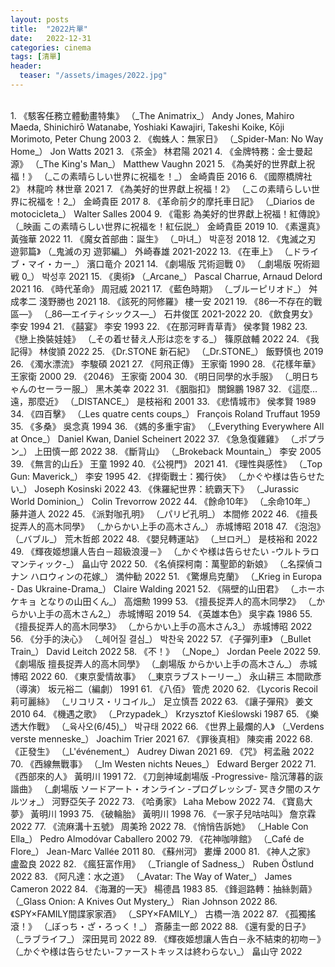```yaml
---
layout: posts
title:  "2022片單"
date:   2022-12-31
categories: cinema
tags: [清單]
header: 
  teaser: "/assets/images/2022.jpg"
---
```

<br>
1. 《駭客任務立體動畫特集》 （_The Animatrix_） Andy Jones, Mahiro Maeda, Shinichirō Watanabe, Yoshiaki Kawajiri, Takeshi Koike, Kōji Morimoto, Peter Chung 2003
2. 《蜘蛛人：無家日》 （_Spider-Man: No Way Home_） Jon Watts 2021
3. 《茶金》 林君陽 2021
4. 《金牌特務：金士曼起源》 （_The King's Man_） Matthew Vaughn 2021
5. 《為美好的世界獻上祝福！》 （_この素晴らしい世界に祝福を！_） 金崎貴臣 2016
6. 《國際橋牌社2》 林龍吟 林世章 2021
7. 《為美好的世界獻上祝福！2》 （_この素晴らしい世界に祝福を！2_） 金崎貴臣 2017
8. 《革命前夕的摩托車日記》 （_Diarios de motocicleta_） Walter Salles 2004
9. 《電影 為美好的世界獻上祝福！紅傳說》 （_映画 この素晴らしい世界に祝福を！紅伝説_） 金崎貴臣 2019
10. 《素還真》 黃強華 2022
11. 《魔女首部曲：誕生》 （_마녀_） 박훈정 2018
12. 《鬼滅之刃 遊郭篇》 （_鬼滅の刃 遊郭編_） 外崎春雄 2021-2022
13. 《在車上》 （_ドライブ・マイ・カー_） 濱口竜介 2021
14. 《劇場版 咒術迴戰 0》 （_劇場版 呪術廻戦 0_） 박성후 2021
15. 《奧術》 （_Arcane_） Pascal Charrue, Arnaud Delord 2021
16. 《時代革命》 周冠威 2021
17. 《藍色時期》 （_ブルーピリオド_） 舛成孝二 淺野勝也 2021
18. 《該死的阿修羅》 樓一安 2021
19. 《86—不存在的戰區—》 （_86―エイティシックス―_） 石井俊匡 2021-2022
20. 《飲食男女》 李安 1994
21. 《囍宴》 李安 1993
22. 《在那河畔青草青》 侯孝賢 1982
23. 《戀上換裝娃娃》 （_その着せ替え人形は恋をする_） 篠原啟輔 2022
24. 《我記得》 林俊頴 2022
25. 《Dr.STONE 新石紀》 （_Dr.STONE_） 飯野慎也 2019
26. 《濁水漂流》 李駿碩 2021
27. 《阿飛正傳》 王家衛 1990
28. 《花樣年華》 王家衛 2000
29. 《2046》 王家衛 2004
30. 《明日同學的水手服》 （_明日ちゃんのセーラー服_） 黑木美幸 2022
31. 《胭脂扣》 關錦鵬 1987
32. 《這麼…遠，那麼近》 （_DISTANCE_） 是枝裕和 2001
33. 《悲情城市》 侯孝賢 1989
34. 《四百擊》 （_Les quatre cents coups_） François Roland Truffaut 1959
35. 《多桑》 吳念真 1994
36. 《媽的多重宇宙》 （_Everything Everywhere All at Once_） Daniel Kwan, Daniel Scheinert 2022
37. 《急急復雞雞》 （_ポプラン_） 上田慎一郎 2022
38. 《斷背山》 （_Brokeback Mountain_） 李安 2005
39. 《無言的山丘》 王童 1992
40. 《公視門》 2021
41. 《理性與感性》 （_Top Gun: Maverick_） 李安 1995
42. 《捍衛戰士：獨行俠》 （_かぐや様は告らせたい_） Joseph Kosinski 2022
43. 《侏羅紀世界：統霸天下》 （_Jurassic World Dominion_） Colin Trevorrow 2022
44. 《餘命10年》 （_余命10年_） 藤井道人 2022
45. 《派對咖孔明》 （_パリピ孔明_） 本間修 2022
46. 《擅長捉弄人的高木同學》 （_からかい上手の高木さん_） 赤城博昭 2018
47. 《泡泡》 （_バブル_） 荒木哲郎 2022
48. 《嬰兒轉運站》 （_브ロ커_） 是枝裕和 2022
49. 《輝夜姬想讓人告白－超級浪漫－》 （_かぐや様は告らせたい -ウルトラロマンティック-_） 畠山守 2022
50. 《名偵探柯南：萬聖節的新娘》 （_名探偵コナン ハロウィンの花嫁_） 満仲勧 2022
51. 《驚爆烏克蘭》 （_Krieg in Europa - Das Ukraine-Drama_） Claire Walding 2021
52. 《隔壁的山田君》 （_ホーホケキョ となりの山田くん_） 高畑勲 1999
53. 《擅長捉弄人的高木同學2》 （_からかい上手の高木さん2_） 赤城博昭 2019
54. 《英雄本色》 吳宇森 1986
55. 《擅長捉弄人的高木同學3》 （_からかい上手の高木さん3_） 赤城博昭 2022
56. 《分手的決心》 （_헤어질 결심_） 박찬욱 2022
57. 《子彈列車》 （_Bullet Train_） David Leitch 2022
58. 《不！》 （_Nope_） Jordan Peele 2022
59. 《劇場版 擅長捉弄人的高木同學》 （_劇場版 からかい上手の高木さん_） 赤城博昭 2022
60. 《東京愛情故事》 （_東京ラブストーリー_） 永山耕三 本間歐彥（導演） 坂元裕二（編劇） 1991
61. 《八佰》 管虎 2020
62. 《Lycoris Recoil 莉可麗絲》 （_リコリス・リコイル_） 足立慎吾 2022
63. 《讓子彈飛》 姜文 2010
64. 《機遇之歌》 （_Przypadek_） Krzysztof Kieślowski 1987
65. 《樂透大作戰》 （_육사오(6/45)_） 박규태 2022
66. 《世界上最爛的人》 （_Verdens verste menneske_） Joachim Trier 2021
67. 《罪後真相》 陳奕甫 2022
68. 《正發生》 （_L'événement_） Audrey Diwan 2021
69. 《咒》 柯孟融 2022
70. 《西線無戰事》 （_Im Westen nichts Neues_） Edward Berger 2022
71. 《西部來的人》 黃明川 1991
72. 《刀劍神域劇場版 -Progressive- 陰沉薄暮的詼諧曲》 （_劇場版 ソードアート・オンライン -プログレッシブ- 冥き夕闇のスケルツォ_） 河野亞矢子 2022
73. 《哈勇家》 Laha Mebow 2022
74. 《寶島大夢》 黃明川 1993
75. 《破輪胎》 黃明川 1998
76. 《一家子兒咕咕叫》 詹京霖 2022
77. 《流麻溝十五號》 周美玲 2022
78. 《悄悄告訴她》 （_Hable Con Ella_） Pedro Almodóvar Caballero 2002
79. 《花神咖啡館》 （_Café de Flore_） Jean-Marc Vallée 2011
80. 《蘇州河》 婁燁 2000
81. 《神人之家》 盧盈良 2022
82. 《瘋狂富作用》 （_Triangle of Sadness_） Ruben Östlund 2022
83. 《阿凡達：水之道》 （_Avatar: The Way of Water_） James Cameron 2022
84. 《海灘的一天》 楊德昌 1983
85. 《鋒迴路轉：抽絲剝繭》 （_Glass Onion: A Knives Out Mystery_） Rian Johnson 2022
86. 《SPY×FAMILY間諜家家酒》 （_SPY×FAMILY_） 古橋一浩 2022
87. 《孤獨搖滾！》 （_ぼっち・ざ・ろっく！_） 斎藤圭一郎 2022
88. 《還有愛的日子》 （_ラブライフ_） 深田晃司 2022
89. 《輝夜姬想讓人告白－永不結束的初吻－》 （_かぐや様は告らせたい-ファーストキッスは終わらない_） 畠山守 2022
